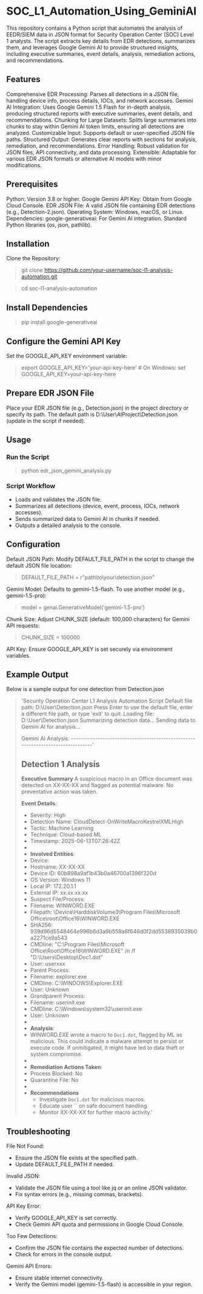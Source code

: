 # SOC_L1_Automation_Using_GeminiAI

This repository contains a Python script that automates the analysis of EEDR/SIEM data in JSON format for Security Operation Center (SOC) Level 1 analysts. The script extracts key details from EDR detections, summarizes them, and leverages Google Gemini AI to provide structured insights, including executive summaries, event details, analysis, remediation actions, and recommendations.

## Features

Comprehensive EDR Processing: Parses all detections in a JSON file, handling device info, process details, IOCs, and network accesses.
Gemini AI Integration: Uses Google Gemini 1.5 Flash for in-depth analysis, producing structured reports with executive summaries, event details, and recommendations.
Chunking for Large Datasets: Splits large summaries into chunks to stay within Gemini AI token limits, ensuring all detections are analyzed.
Customizable Input: Supports default or user-specified JSON file paths.
Structured Output: Generates clear reports with sections for analysis, remediation, and recommendations.
Error Handling: Robust validation for JSON files, API connectivity, and data processing.
Extensible: Adaptable for various EDR JSON formats or alternative AI models with minor modifications.

## Prerequisites

Python: Version 3.8 or higher.
Google Gemini API Key: Obtain from Google Cloud Console.
EDR JSON File: A valid JSON file containing EDR detections (e.g., Detection-2.json).
Operating System: Windows, macOS, or Linux.
Dependencies:
google-generativeai: For Gemini AI integration.
Standard Python libraries (os, json, pathlib).

## Installation

Clone the Repository:
>git clone https://github.com/your-username/soc-l1-analysis-automation.git

>cd soc-l1-analysis-automation

## Install Dependencies

>pip install google-generativeai

## Configure the Gemini API Key

Set the GOOGLE_API_KEY environment variable:
>export GOOGLE_API_KEY='your-api-key-here'  # On Windows: set GOOGLE_API_KEY=your-api-key-here

## Prepare EDR JSON File

Place your EDR JSON file (e.g., Detection.json) in the project directory or specify its path.
The default path is D:\User\AIProject\Detection.json (update in the script if needed).

## Usage

### Run the Script

>python edr_json_gemini_analysis.py

### Script Workflow

- Loads and validates the JSON file.
- Summarizes all detections (device, event, process, IOCs, network accesses).
- Sends summarized data to Gemini AI in chunks if needed.
- Outputs a detailed analysis to the console.

## Configuration

Default JSON Path: Modify DEFAULT_FILE_PATH in the script to change the default JSON file location:

>DEFAULT_FILE_PATH = r"path\to\your\detection.json"

Gemini Model: Defaults to gemini-1.5-flash. To use another model (e.g., gemini-1.5-pro):

>model = genai.GenerativeModel('gemini-1.5-pro')

Chunk Size: Adjust CHUNK_SIZE (default: 100,000 characters) for Gemini API requests:

>CHUNK_SIZE = 100000

API Key: Ensure GOOGLE_API_KEY is set securely via environment variables.

## Example Output

Below is a sample output for one detection from Detection.json

>'Security Operation Center L1 Analysis Automation Script
Default file path: D:\User\Detection.json
Press Enter to use the default file, enter a different file path, or type 'exit' to quit:
Loading file: D:\User\Detection.json
Summarizing detection data...
Sending data to Gemini AI for analysis...
>
>Gemini AI Analysis:
--------------------------------------------------------------------------------'
>
>## Detection 1 Analysis
>
>**Executive Summary**
>A suspicious macro in an Office document was detected on XX-XX-XX and flagged as potential malware. No preventative action was taken.
>
>**Event Details**:
>- Severity: High
>- Detection Name: CloudDetect-OnWriteMacroKestrelXMLHigh
> - Tactic: Machine Learning
> - Technique: Cloud-based ML
> - Timestamp: 2025-06-13T07:26:42Z
> -
> - **Involved Entities**:
> - Device:
> - Hostname: XX-XX-XX
> - Device ID: 60b898a9af1b43b0a46700a1396f320d
> - OS Version: Windows 11
> - Local IP: 172.20.1.1
> - External IP: xx.xx.xx.xx
> - Suspect File/Process:
> - Filename: WINWORD.EXE
> - Filepath: \Device\HarddiskVolume3\Program Files\Microsoft Office\root\Office16\WINWORD.EXE
> - SHA256: 939d96d5548464e996b6d3a9b558a6f646d0f2dd5538935039b0a2271ce9a543
> - CMDline: "C:\Program Files\Microsoft Office\Root\Office16\WINWORD.EXE" /n /f "D:\Users\Desktop\Doc1.dot"
> - User: userxxx
> - Parent Process:
> - Filename: explorer.exe
> - CMDline: C:\WINDOWS\Explorer.EXE
> - User: Unknown
> - Grandparent Process:
> - Filename: userinit.exe
> - CMDline: C:\Windows\system32\userinit.exe
> - User: Unknown
> -
> - **Analysis**:
> - WINWORD.EXE wrote a macro to `Doc1.dot`, flagged by ML as malicious. This could indicate a malware attempt to persist or execute code. If unmitigated, it might have led to data theft or system compromise.
> -
> - **Remediation Actions Taken**:
> - Process Blocked: No
> - Quarantine File: No
> -
> - **Recommendations**
>   - Investigate `Doc1.dot` for malicious macros.
>   - Educate user `` on safe document handling.
>   - Monitor XX-XX-XX for further macro activity.'

## Troubleshooting

File Not Found:
- Ensure the JSON file exists at the specified path.
- Update DEFAULT_FILE_PATH if needed.

Invalid JSON:
- Validate the JSON file using a tool like jq or an online JSON validator.
- Fix syntax errors (e.g., missing commas, brackets).

API Key Error:
- Verify GOOGLE_API_KEY is set correctly.
- Check Gemini API quota and permissions in Google Cloud Console.

Too Few Detections:
- Confirm the JSON file contains the expected number of detections.
- Check for errors in the console output.

Gemini API Errors:
- Ensure stable internet connectivity.
- Verify the Gemini model (gemini-1.5-flash) is accessible in your region.


